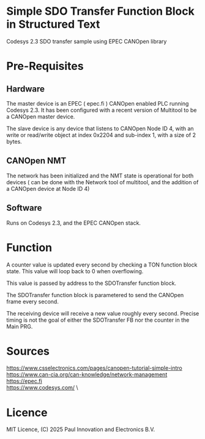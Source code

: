 # Simple SDO Transfer Function Block in Structured Text
Codesys 2.3 SDO transfer sample using EPEC CANOpen library
# Pre-Requisites
## Hardware
The master device is an EPEC ( epec.fi ) CANOpen enabled PLC running Codesys 2.3.
It has been configured with a recent version of Multitool to be a CANOpen master device.

The slave device is any device that listens to CANOpen Node ID 4, with an write or read/write
object at index 0x2204 and sub-index 1, with a size of 2 bytes.

## CANOpen NMT
The network has been initialized and the NMT state is operational for both devices ( can be done
with the Network tool of multitool, and the addition of a CANOpen device at Node ID 4)

## Software

Runs on Codesys 2.3, and the EPEC CANOpen stack. 

# Function
A counter value is updated every second by checking a TON function block state.
This value will loop back to 0 when overflowing.

This value is passed by address to the SDOTransfer function block.

The SDOTransfer function block is parametered to send the CANOpen frame every second.

The receiving device will receive a new value roughly every second. Precise timing 
is not the goal of either the SDOTransfer FB nor the counter in the Main PRG.


# Sources
https://www.csselectronics.com/pages/canopen-tutorial-simple-intro \
https://www.can-cia.org/can-knowledge/network-management \
https://epec.fi \
https://www.codesys.com/ \

# Licence
MIT Licence, (C) 2025 Paul Innovation and Electronics B.V.
